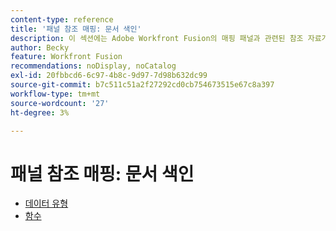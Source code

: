 ```yaml
---
content-type: reference
title: '패널 참조 매핑: 문서 색인'
description: 이 섹션에는 Adobe Workfront Fusion의 매핑 패널과 관련된 참조 자료가 포함되어 있습니다.
author: Becky
feature: Workfront Fusion
recommendations: noDisplay, noCatalog
exl-id: 20fbbcd6-6c97-4b8c-9d97-7d98b632dc99
source-git-commit: b7c511c51a2f27292cd0cb754673515e67c8a397
workflow-type: tm+mt
source-wordcount: '27'
ht-degree: 3%

---
```


# 패널 참조 매핑: 문서 색인

* [데이터 유형](/help/workfront-fusion/references/mapping-panel/data-types/data-types-toc.md)
* [함수](/help/workfront-fusion/references/mapping-panel/functions/functions-toc.md)
